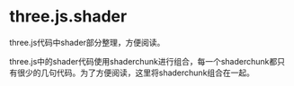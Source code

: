 # three.js.shader
three.js代码中shader部分整理，方便阅读。

three.js中的shader代码使用shaderchunk进行组合，每一个shaderchunk都只有很少的几句代码。为了方便阅读，这里将shaderchunk组合在一起。
